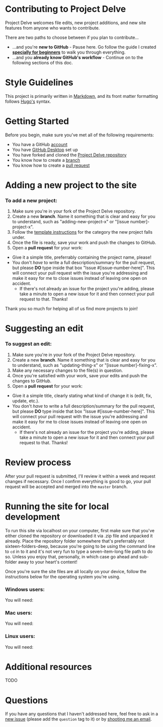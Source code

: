 # Contributing to Project Delve

Project Delve welcomes file edits, new project additions, and new site features from anyone who wants to contribute.

There are two paths to choose between if you plan to contribute...
* ...and you're **new to GitHub** - Pause here. Go follow the guide I created [**specially for beginners**](https://github.com/punnypenguins/projectdelve/blob/main/documentation/for-beginner-contributers.md) to walk you through everything.
* ...and you **already know GitHub's workflow** - Continue on to the following sections of this doc.


# Style Guidelines

This project is primarily written in [Markdown](https://www.markdownguide.org/basic-syntax/), and its front matter formatting follows [Hugo's](https://gohugo.io/content-management/front-matter/) syntax.


# Getting Started

Before you begin, make sure you've met all of the following requirements:

* You have a GitHub [account](https://github.com/join)
* You have [GitHub Desktop](https://desktop.github.com/) set up
* You have forked and cloned the [Project Delve repository](https://github.com/punnypenguins/projectdelve)
* You know how to create a [branch](https://docs.github.com/en/pull-requests/collaborating-with-pull-requests/proposing-changes-to-your-work-with-pull-requests/about-branches)
* You know how to create a [pull request](https://docs.github.com/en/pull-requests/collaborating-with-pull-requests/proposing-changes-to-your-work-with-pull-requests/about-pull-requests)


# Adding a new project to the site

### To add a new project:
1. Make sure you're in your fork of the Project Delve repository.
2. Create a new **branch**. Name it something that is clear and easy for you to understand, such as "adding-new-project-x" or "[issue number]-project-x".
3. Follow the [template instructions](https://github.com/punnypenguins/projectdelve/tree/main/documentation/templates) for the category the new project falls under.
4. Once the file is ready, save your work and push the changes to GitHub.
5. Open a **pull request** for your work:
  - Give it a simple title, preferrably containing the project name, please!
  - You don't *have* to write a full description/summary for the pull request, but please **DO** type inside that box "Issue #[issue-number-here]". This will connect your pull request with the issue you're addressing and make it easy for me to close issues instead of leaving one open on accident.
    - If there's not already an issue for the project you're adding, please take a minute to open a new issue for it and then connect your pull request to that. Thanks!

Thank you so much for helping all of us find more projects to join!


# Suggesting an edit

### To suggest an edit:
1. Make sure you're in your fork of the Project Delve repository.
2. Create a new **branch**. Name it something that is clear and easy for you to understand, such as "updating-thing-x" or "[issue number]-fixing-x".
3. Make any necessary changes to the file(s) in question.
4. Once you're satisfied with your work, save your edits and push the changes to GitHub.
5. Open a **pull request** for your work:
  - Give it a simple title, clearly stating what kind of change it is (edit, fix, update, etc.).
  - You don't *have* to write a full description/summary for the pull request, but please **DO** type inside that box "Issue #[issue-number-here]". This will connect your pull request with the issue you're addressing and make it easy for me to close issues instead of leaving one open on accident.
    - If there's not already an issue for the project you're adding, please take a minute to open a new issue for it and then connect your pull request to that. Thanks!


# Review process

After your pull request is submitted, I'll review it within a week and request changes if necessary. Once I confirm everything is good to go, your pull request will be accepted and merged into the `master` branch.


# Running the site for local development

To run this site via localhost on your computer, first make sure that you've either cloned the repository or downloaded it via .zip file and unpacked it already. Place the repository folder somewhere that's preferrably not sixteen-folders-deep, because you're going to be using the command line to `cd` in to it and it's not very fun to type a seven-item-long file path to do so. Unless you enjoy that, personally, in which case go ahead and sub-folder away to your heart's content!

Once you're sure the site files are all locally on your device, follow the instructions below for the operating system you're using.

### Windows users:
You will need:

### Mac users:
You will need:

### Linux users:
You will need:


# Additional resources

TODO


# Questions

If you have any questions that I haven't addressed here, feel free to ask in a [new issue](https://github.com/punnypenguins/projectdelve/issues) (please add the `question` tag to it) or by [shooting me an email](kgeerling@protonmail.com).
